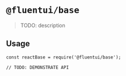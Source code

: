 # `@fluentui/base`

> TODO: description

## Usage

```
const reactBase = require('@fluentui/base');

// TODO: DEMONSTRATE API
```
